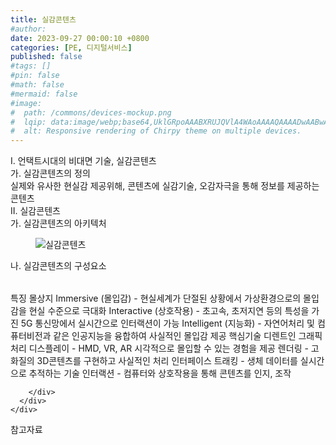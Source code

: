 ```yaml
---
title: 실감콘텐츠
#author: 
date: 2023-09-27 00:00:10 +0800
categories: [PE, 디지털서비스]
published: false
#tags: []
#pin: false
#math: false
#mermaid: false
#image:
#  path: /commons/devices-mockup.png
#  lqip: data:image/webp;base64,UklGRpoAAABXRUJQVlA4WAoAAAAQAAAADwAABwAAQUxQSDIAAAARL0AmbZurmr57yyIiqE8oiG0bejIYEQTgqiDA9vqnsUSI6H+oAERp2HZ65qP/VIAWAFZQOCBCAAAA8AEAnQEqEAAIAAVAfCWkAALp8sF8rgRgAP7o9FDvMCkMde9PK7euH5M1m6VWoDXf2FkP3BqV0ZYbO6NA/VFIAAAA
#  alt: Responsive rendering of Chirpy theme on multiple devices.
---
```


<div class="post-wrap">
  <div class="para">
    <div class="para-title">
      I. 언택트시대의 비대면 기술, 실감콘텐츠
    </div>
    <div class="para-cntnt">
      <div class="para">
        <div class="para-title">
          가. 실감콘텐츠의 정의
        </div>
        <div class="para-cntnt">
            실제와 유사한 현실감 제공위해, 콘텐츠에 실감기술, 오감자극을 통해 정보를 제공하는 콘텐츠
        </div>
      </div>
    </div>
  </div>
  
  <div class="para">
    <div class="para-title">
      II. 실감콘텐츠
    </div>
    <div class="para-cntnt">
      <div class="para">
        <div class="para-title">
          가. 실감콘텐츠의 아키텍처
        </div>
        <div class="para-cntnt">
          <figure class="post-figure">
            <img src="/assets/img/posts/실감콘텐츠.png" alt="실감콘텐츠">
<!--            <figcaption>Source: Unveiling the Metaverse: Exploring Emerging Trends, Multifaceted Perspectives, and Future Challenges</figcaption>-->
          </figure>
        </div>
      </div>
      <div class="para">
        <div class="para-title">
          나. 실감콘텐츠의 구성요소
        </div>
        <div class="para-cntnt">
          <table class="post-table">
          </table>
          특징 몰상지
  Immersive (몰입감) - 현실세계가 단절된 상황에서 가상환경으로의 몰입감을 현실 수준으로 극대화
  Interactive (상호작용) - 초고속, 초저지연 등의 특성을 가진 5G 통신망에서 실시간으로 인터랙션이 가능
  Intelligent (지능화) - 자연어처리 및 컴퓨터비전과 같은 인공지능을 융합하여 사실적인 몰입감 제공
핵심기술 디렌트인
  그래픽 처리
    디스플레이 - HMD, VR, AR 시각적으로 몰입할 수 있는 경험을 제공
    렌더링 - 고화질의 3D콘텐츠를 구현하고 사실적인 처리
  인터페이스
    트래킹 - 생체 데이터를 실시간으로 추적하는 기술
    인터랙션 - 컴퓨터와 상호작용을 통해 콘텐츠를 인지, 조작

        </div>
      </div>
    </div>
  </div>

  <div class="refr-wrap">
    <div class="refr-title">
        참고자료
    </div>
    <ol class="refr-list">
    <!--    <li>(나현식, 최대선) <a target="_blank" href="https://scienceon.kisti.re.kr/commons/util/originalView.do?cn=JAKO202225948430499&oCn=JAKO202225948430499&dbt=JAKO&journal=NJOU00291864">메타버스 보안 위협 요소 및 대응 방안 검토</a></li>-->
    <!--    <li>(M. Uddin, S. Manickam, H. Ullah, M. Obaidat and A. Dandoush) <a target="_blank" href="https://ieeexplore.ieee.org/abstract/document/10138386">Unveiling the Metaverse: Exploring Emerging Trends, Multifaceted Perspectives, and Future Challenges</a></li>-->
    </ol>
  </div>
</div>

